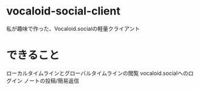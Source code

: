 # vocaloid-social-client
 私が趣味で作った、Vocaloid.socialの軽量クライアント
# できること
ローカルタイムラインとグローバルタイムラインの閲覧
vocaloid.socialへのログイン
ノートの投稿/簡易返信